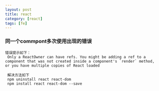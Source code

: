 ```yaml
---
layout: post
title: react
category: [react]
tags: [fe]
---
```


### 同一个commpont多次使用出现的错误

    错误提示如下：
     Only a ReactOwner can have refs. You might be adding a ref to a component that was not created inside a component's `render` method, or you have multiple copies of React loaded

     解决方法如下
     npm uninstall react react-dom
     npm install react react-dom --save
